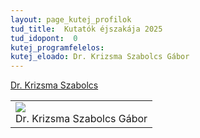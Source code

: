 ```yaml
---
layout: page_kutej_profilok
tud_title:  Kutatók éjszakája 2025
tud_idopont:  0
kutej_programfelelos: 
kutej_eloado: Dr. Krizsma Szabolcs Gábor 
---
```


[Dr. Krizsma Szabolcs](http://www.pt.bme.hu/munkatarsadatlap.php?id=9e5sA7h66h6f7rwbn2bwB97u4jq543894f6mm893&l=m)

<table class="picture">
<tr>
<td>

<div class="gallery">
    <img src="images/Dr. Krizsma Szabolcs Gábor.jpg" max-width="250" max-height="200">
  <div class="desc">Dr. Krizsma Szabolcs Gábor</div>
</div>

</td>
</tr>
</table>
